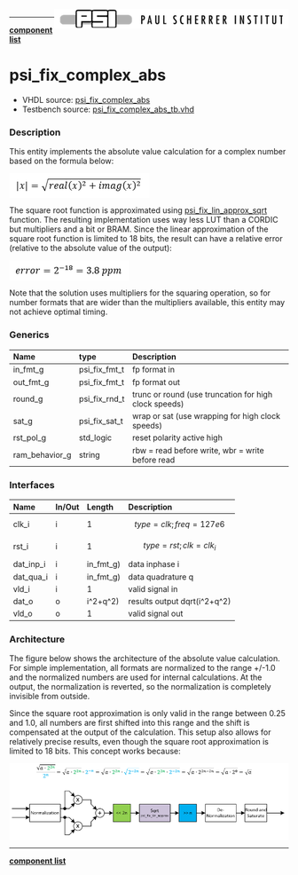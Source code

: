<img align="right" src="psi_logo.png">

***

[**component list**](../README.md)

# psi_fix_complex_abs
 - VHDL source: [psi_fix_complex_abs](../../hdl/psi_fix_complex_abs.vhd)
 - Testbench source: [psi_fix_complex_abs_tb.vhd](../../testbench/psi_fix_complex_abs_tb/psi_fix_complex_abs_tb.vhd)

### Description

This entity implements the absolute value calculation for a complex number based on the formula below:

<img align="center" src="psi_fix_complex_abs_a.png">

The square root function is approximated using [psi_fix_lin_approx_sqrt](../../hdl/psi_fix_lin_approx_sqrt.vhd) function. The resulting implementation uses way less LUT than a CORDIC but multipliers and a bit or BRAM. Since the linear approximation of the square root function is limited to 18 bits, the result can have a relative error (relative to the absolute value of the output):

<img align="center" src="psi_fix_complex_abs_b.png">

Note that the solution uses multipliers for the squaring operation, so for number formats that are wider than the multipliers available, this entity may not achieve optimal timing.


### Generics
| Name           | type          | Description                                      |
|:---------------|:--------------|:-------------------------------------------------|
| in_fmt_g       | psi_fix_fmt_t | fp format in                                     |
| out_fmt_g      | psi_fix_fmt_t | fp format out                                    |
| round_g        | psi_fix_rnd_t | trunc or round (use truncation for high clock speeds)                                  |
| sat_g          | psi_fix_sat_t | wrap or sat  (use wrapping for high clock speeds)                                  |
| rst_pol_g      | std_logic     | reset polarity active high                       |
| ram_behavior_g | string        | rbw = read before write, wbr = write before read |

### Interfaces
| Name      | In/Out   | Length    | Description                  |
|:----------|:---------|:----------|:-----------------------------|
| clk_i     | i        | 1         | $$ type=clk; freq=127e6 $$   |
| rst_i     | i        | 1         | $$ type=rst; clk=clk_i $$    |
| dat_inp_i | i        | in_fmt_g) | data inphase i               |
| dat_qua_i | i        | in_fmt_g) | data quadrature q            |
| vld_i     | i        | 1         | valid signal in              |
| dat_o     | o        | i^2+q^2)  | results output dqrt(i^2+q^2) |
| vld_o     | o        | 1         | valid signal out             |

### Architecture

The figure below shows the architecture of the absolute value calculation.
For simple implementation, all formats are normalized to the range +/-1.0 and the normalized numbers are used for internal calculations. At the output, the normalization is reverted, so the normalization is completely invisible from outside.

Since the square root approximation is only valid in the range between 0.25 and 1.0, all numbers are first shifted into this range and the shift is compensated at the output of the calculation. This setup also allows for relatively precise results, even though the square root approximation is limited to 18 bits.
This concept works because:

<img align="center" src="psi_fix_complex_abs_c.png">

---
[**component list**](../README.md)
